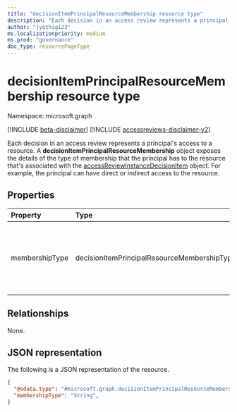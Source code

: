 ```yaml
---
title: "decisionItemPrincipalResourceMembership resource type"
description: "Each decision in an access review represents a principal's access to a resource. A decisionItemPrincipalResourceMembership object exposes the details of the type of membership that the principal has to the resource that's associated with the accessReviewInstanceDecisionItem object."
author: "jyothig123"
ms.localizationpriority: medium
ms.prod: "governance"
doc_type: resourcePageType
---
```


# decisionItemPrincipalResourceMembership resource type

Namespace: microsoft.graph

[!INCLUDE [beta-disclaimer](../../includes/beta-disclaimer.md)]
[!INCLUDE [accessreviews-disclaimer-v2](../../includes/accessreviews-disclaimer-v2.md)]

Each decision in an access review represents a principal's access to a resource. A **decisionItemPrincipalResourceMembership** object exposes the details of the type of membership that the principal has to the resource that's associated with the [accessReviewInstanceDecisionItem](accessreviewinstancedecisionitem.md) object. For example, the principal can have direct or indirect access to the resource.


## Properties
|Property|Type|Description|
|:---|:---|:---|
|membershipType| decisionItemPrincipalResourceMembershipType | Type of membership that the principal has to the resource. Multi-valued. The possible values are: `direct`, `indirect`, `unknownFutureValue`.|

## Relationships
None.

## JSON representation
The following is a JSON representation of the resource.
<!-- {
  "blockType": "resource",
  "@odata.type": "microsoft.graph.decisionItemPrincipalResourceMembership",
}
-->
``` json
{
  "@odata.type": "#microsoft.graph.decisionItemPrincipalResourceMembership",
  "membershipType": "String",
}
```

